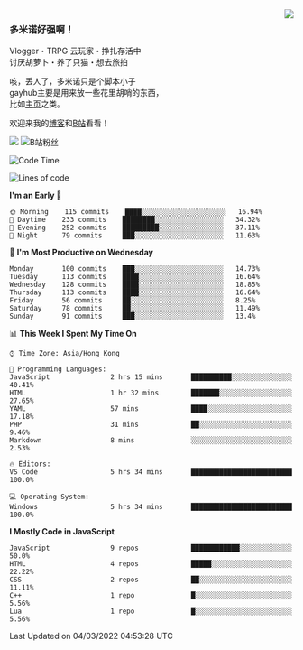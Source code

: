 <a href="#">
<img align="right" src="https://github-readme-stats.vercel.app/api?username=DomeenoH&hide=stars,issues,contribs&show_icons=true&hide_border=true&icon_color=586069&title_color=a0a9af">
<!--<img align="right" src="https://stats.justsong.cn/api/bilibili/?id=3596837">-->
</a>

### 多米诺好强啊！

Vlogger・TRPG 云玩家・挣扎存活中  
讨厌胡萝卜・养了只猫・想去旅拍  

咳，丢人了，多米诺只是个脚本小子  
gayhub主要是用来放一些花里胡哨的东西，  
比如[主页](https://dominoh.com)之类。

欢迎来我的[博客](https://blog.dominoh.com)和[B站](https://b.dominoh.com)看看！  

![](https://komarev.com/ghpvc/?username=DomeenoH&color=blue)  <img src="https://bilistats.lonelyion.com/followers?uid=3596837&style=flat" alt="B站粉丝"/>  
<!--START_SECTION:waka-->
![Code Time](http://img.shields.io/badge/Code%20Time-45%20hrs%203%20mins-blue)

![Lines of code](https://img.shields.io/badge/From%20Hello%20World%20I%27ve%20Written-3%20Million%20lines%20of%20code-blue)

**I'm an Early 🐤** 

```text
🌞 Morning    115 commits    ████░░░░░░░░░░░░░░░░░░░░░   16.94% 
🌆 Daytime    233 commits    ████████░░░░░░░░░░░░░░░░░   34.32% 
🌃 Evening    252 commits    █████████░░░░░░░░░░░░░░░░   37.11% 
🌙 Night      79 commits     ███░░░░░░░░░░░░░░░░░░░░░░   11.63%

```
📅 **I'm Most Productive on Wednesday** 

```text
Monday       100 commits    ███░░░░░░░░░░░░░░░░░░░░░░   14.73% 
Tuesday      113 commits    ████░░░░░░░░░░░░░░░░░░░░░   16.64% 
Wednesday    128 commits    ████░░░░░░░░░░░░░░░░░░░░░   18.85% 
Thursday     113 commits    ████░░░░░░░░░░░░░░░░░░░░░   16.64% 
Friday       56 commits     ██░░░░░░░░░░░░░░░░░░░░░░░   8.25% 
Saturday     78 commits     ██░░░░░░░░░░░░░░░░░░░░░░░   11.49% 
Sunday       91 commits     ███░░░░░░░░░░░░░░░░░░░░░░   13.4%

```


📊 **This Week I Spent My Time On** 

```text
⌚︎ Time Zone: Asia/Hong_Kong

💬 Programming Languages: 
JavaScript               2 hrs 15 mins       ██████████░░░░░░░░░░░░░░░   40.41% 
HTML                     1 hr 32 mins        ███████░░░░░░░░░░░░░░░░░░   27.65% 
YAML                     57 mins             ████░░░░░░░░░░░░░░░░░░░░░   17.18% 
PHP                      31 mins             ██░░░░░░░░░░░░░░░░░░░░░░░   9.46% 
Markdown                 8 mins              ░░░░░░░░░░░░░░░░░░░░░░░░░   2.53%

🔥 Editors: 
VS Code                  5 hrs 34 mins       █████████████████████████   100.0%

💻 Operating System: 
Windows                  5 hrs 34 mins       █████████████████████████   100.0%

```

**I Mostly Code in JavaScript** 

```text
JavaScript               9 repos             ████████████░░░░░░░░░░░░░   50.0% 
HTML                     4 repos             █████░░░░░░░░░░░░░░░░░░░░   22.22% 
CSS                      2 repos             ██░░░░░░░░░░░░░░░░░░░░░░░   11.11% 
C++                      1 repo              █░░░░░░░░░░░░░░░░░░░░░░░░   5.56% 
Lua                      1 repo              █░░░░░░░░░░░░░░░░░░░░░░░░   5.56%

```



 Last Updated on 04/03/2022 04:53:28 UTC
<!--END_SECTION:waka-->
